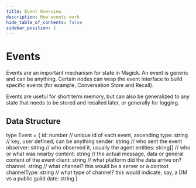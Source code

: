 ```yaml
---
title: Event Overview
description: How events work
hide_table_of_contents: false
sidebar_position: 1
---
```


# Events

Events are an important mechanism for state in Magick. An event is generic and can be anything. Certain nodes can wrap the event interface to build specific events (for example, Conversation Store and Recall).

Events are useful for short term memory, but can also be generalized to any state that needs to be stored and recalled later, or generally for logging.

## Data Structure

type Event = {
  id: number // unique id of each event, ascending
  type: string // key, user defined, can be anything
  sender: string // who sent the event
  observer: string // who observed it, usually the agent
  entities: string[] // who or what was nearby
  content: string // the actual message, data or general content of the event
  client: string // what platform did the data arrive on?
  channel: string // what channel? this would be a server or a context
  channelType: string // what type of channel? this would indicate, say, a DM vs a public guild 
  date: string
}